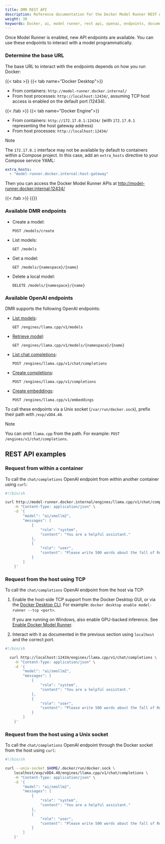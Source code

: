 ```yaml
---
title: DMR REST API
description: Reference documentation for the Docker Model Runner REST API endpoints and usage examples.
weight: 30
keywords: Docker, ai, model runner, rest api, openai, endpoints, documentation
---
```


Once Model Runner is enabled, new API endpoints are available. You can use
these endpoints to interact with a model programmatically.

### Determine the base URL

The base URL to interact with the endpoints depends
on how you run Docker:

{{< tabs >}}
{{< tab name="Docker Desktop">}}

- From containers: `http://model-runner.docker.internal/`
- From host processes: `http://localhost:12434/`, assuming TCP host access is
  enabled on the default port (12434).

{{< /tab >}}
{{< tab name="Docker Engine">}}

- From containers: `http://172.17.0.1:12434/` (with `172.17.0.1` representing the host gateway address)
- From host processes: `http://localhost:12434/`

> [!NOTE]
> The `172.17.0.1` interface may not be available by default to containers
  within a Compose project.
> In this case, add an `extra_hosts` directive to your Compose service YAML:
>
> ```yaml
> extra_hosts:
>   - "model-runner.docker.internal:host-gateway"
> ```
> Then you can access the Docker Model Runner APIs at http://model-runner.docker.internal:12434/

{{< /tab >}}
{{</tabs >}}

### Available DMR endpoints

- Create a model:

  ```text
  POST /models/create
  ```

- List models:

  ```text
  GET /models
  ```

- Get a model:

  ```text
  GET /models/{namespace}/{name}
  ```

- Delete a local model:

  ```text
  DELETE /models/{namespace}/{name}
  ```

### Available OpenAI endpoints

DMR supports the following OpenAI endpoints:

- [List models](https://platform.openai.com/docs/api-reference/models/list):

  ```text
  GET /engines/llama.cpp/v1/models
  ```

- [Retrieve model](https://platform.openai.com/docs/api-reference/models/retrieve):

  ```text
  GET /engines/llama.cpp/v1/models/{namespace}/{name}
  ```

- [List chat completions](https://platform.openai.com/docs/api-reference/chat/list):

  ```text
  POST /engines/llama.cpp/v1/chat/completions
  ```

- [Create completions](https://platform.openai.com/docs/api-reference/completions/create):

  ```text
  POST /engines/llama.cpp/v1/completions
  ```


- [Create embeddings](https://platform.openai.com/docs/api-reference/embeddings/create):

  ```text
  POST /engines/llama.cpp/v1/embeddings
  ```

To call these endpoints via a Unix socket (`/var/run/docker.sock`), prefix their path
with `/exp/vDD4.40`.

> [!NOTE]
> You can omit `llama.cpp` from the path. For example: `POST /engines/v1/chat/completions`.

## REST API examples

### Request from within a container

To call the `chat/completions` OpenAI endpoint from within another container using `curl`:

```bash
#!/bin/sh

curl http://model-runner.docker.internal/engines/llama.cpp/v1/chat/completions \
    -H "Content-Type: application/json" \
    -d '{
        "model": "ai/smollm2",
        "messages": [
            {
                "role": "system",
                "content": "You are a helpful assistant."
            },
            {
                "role": "user",
                "content": "Please write 500 words about the fall of Rome."
            }
        ]
    }'

```

### Request from the host using TCP

To call the `chat/completions` OpenAI endpoint from the host via TCP:

1. Enable the host-side TCP support from the Docker Desktop GUI, or via the [Docker Desktop CLI](/manuals/desktop/features/desktop-cli.md).
   For example: `docker desktop enable model-runner --tcp <port>`.

   If you are running on Windows, also enable GPU-backed inference.
   See [Enable Docker Model Runner](get-started.md#enable-docker-model-runner-in-docker-desktop).

1. Interact with it as documented in the previous section using `localhost` and the correct port.

```bash
#!/bin/sh

  curl http://localhost:12434/engines/llama.cpp/v1/chat/completions \
    -H "Content-Type: application/json" \
    -d '{
        "model": "ai/smollm2",
        "messages": [
            {
                "role": "system",
                "content": "You are a helpful assistant."
            },
            {
                "role": "user",
                "content": "Please write 500 words about the fall of Rome."
            }
        ]
    }'
```

### Request from the host using a Unix socket

To call the `chat/completions` OpenAI endpoint through the Docker socket from the host using `curl`:

```bash
#!/bin/sh

curl --unix-socket $HOME/.docker/run/docker.sock \
    localhost/exp/vDD4.40/engines/llama.cpp/v1/chat/completions \
    -H "Content-Type: application/json" \
    -d '{
        "model": "ai/smollm2",
        "messages": [
            {
                "role": "system",
                "content": "You are a helpful assistant."
            },
            {
                "role": "user",
                "content": "Please write 500 words about the fall of Rome."
            }
        ]
    }'
```
